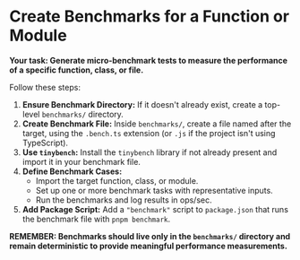 # Create Benchmarks for a Function or Module

**Your task: Generate micro-benchmark tests to measure the performance of a specific function, class, or file.**

Follow these steps:

1. **Ensure Benchmark Directory:** If it doesn't already exist, create a top-level `benchmarks/` directory.
2. **Create Benchmark File:** Inside `benchmarks/`, create a file named after the target, using the `.bench.ts` extension (or `.js` if the project isn't using TypeScript).
3. **Use `tinybench`:** Install the `tinybench` library if not already present and import it in your benchmark file.
4. **Define Benchmark Cases:**
   - Import the target function, class, or module.
   - Set up one or more benchmark tasks with representative inputs.
   - Run the benchmarks and log results in ops/sec.
5. **Add Package Script:** Add a `"benchmark"` script to `package.json` that runs the benchmark file with `pnpm benchmark`.

**REMEMBER: Benchmarks should live only in the `benchmarks/` directory and remain deterministic to provide meaningful performance measurements.**
